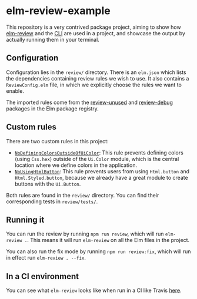 # elm-review-example

This repository is a very contrived package project, aiming to show how [elm-review](https://package.elm-lang.org/packages/jfmengels/elm-review/latest/) and the [CLI](https://www.npmjs.com/package/elm-review) are used in a project, and showcase the output by actually running them in your terminal.

## Configuration

Configuration lies in the `review/` directory. There is an `elm.json` which lists the dependencies containing review rules we wish to use. It also contains a `ReviewConfig.elm` file, in which we explicitly choose the rules we want to enable.

The imported rules come from the [review-unused](https://package.elm-lang.org/packages/jfmengels/review-unused/latest/) and [review-debug](https://package.elm-lang.org/packages/jfmengels/review-debug/latest/) packages in the Elm package registry.

## Custom rules

There are two custom rules in this project:
- [`NoDefiningColorsOutsideOfUiColor`](https://github.com/jfmengels/elm-review-example/blob/master/review/NoDefiningColorsOutsideOfUiColor.elm): This rule prevents defining colors (using `Css.hex`) outside of the `Ui.Color` module, which is the central location where we define colors in the application.
- [`NoUsingHtmlButton`](https://github.com/jfmengels/elm-review-example/blob/master/review/NoUsingHtmlButton.elm): This rule prevents users from using `Html.button` and `Html.Styled.button`, because we already have a great module to create buttons with the `Ui.Button`.

Both rules are found in the `review/` directory. You can find their corresponding tests in `review/tests/`.

## Running it

You can run the review by running `npm run review`, which will run `elm-review .`. This means it will run `elm-review` on all the Elm files in the project.

You can also run the fix mode by running `npm run review:fix`, which will run in effect run `elm-review . --fix`.

## In a CI environment

You can see what `elm-review` looks like when run in a CI like Travis [here](https://travis-ci.com/jfmengels/elm-review-example).
